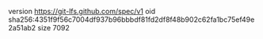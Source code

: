 version https://git-lfs.github.com/spec/v1
oid sha256:4351f9f56c7004df937b96bbbdf81fd2df8f48b902c62fa1bc75ef49e2a51ab2
size 7092
